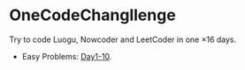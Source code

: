 # OneCodeChangllenge

Try to code Luogu, Nowcoder and LeetCoder in one $\times 16$ days.

- Easy Problems: [Day1-10](./Day1-10/).

